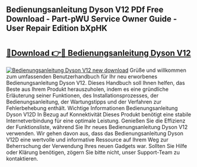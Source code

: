 ## Bedienungsanleitung Dyson V12 PDf Free Download - Part-pWU Service Owner Guide - User Repair Edition bXpHK

# <h2><a href="http://df50ywb.blite.top/?on=Bedienungsanleitung+Dyson+V12">🔗Download 👉🔴 Bedienungsanleitung Dyson V12</a></h2>

[![Bedienungsanleitung Dyson V12 new download](https://i.imgur.com/lujVjoI.png)](http://df50ywb.blite.top/?on=Bedienungsanleitung+Dyson+V12)
Grüße und willkommen zum umfassenden Benutzerhandbuch für Ihr neu erworbenes Bedienungsanleitung Dyson V12. Dieses Handbuch soll Ihnen helfen, das Beste aus Ihrem Produkt herauszuholen, indem es eine gründliche Erläuterung seiner Funktionen, des Installationsprozesses, der Bedienungsanleitung, der Wartungstipps und der Verfahren zur Fehlerbehebung enthält. Wichtige Informationen Bedienungsanleitung Dyson V12D In Bezug auf Konnektivität Dieses Produkt benötigt eine stabile Internetverbindung für eine optimale Leistung. Genießen Sie die Effizienz der Funktionsliste, während Sie Ihr neues Bedienungsanleitung Dyson V12 verwenden. Wir gehen davon aus, dass das Bedienungsanleitung Dyson V12D eine wertvolle und informative Ressource auf Ihrem Weg zur Beherrschung der Verwendung Ihres neuen Gadgets war. Sollten Sie Hilfe oder Klärung benötigen, zögern Sie bitte nicht, unser Support-Team zu kontaktieren.
